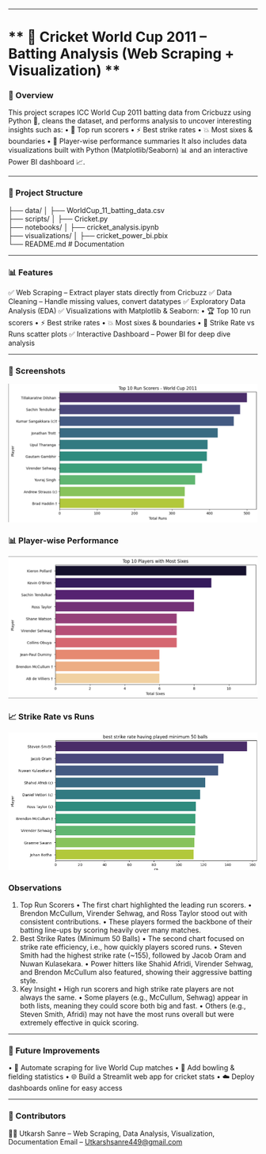 
________________________________________
# ** 🏏 Cricket World Cup 2011 – Batting Analysis (Web Scraping + Visualization) **

### 📌 Overview
This project scrapes ICC World Cup 2011 batting data from Cricbuzz using Python 🐍, cleans the dataset, and performs analysis to uncover interesting insights such as:
•	🥇 Top run scorers
•	⚡ Best strike rates
•	💥 Most sixes & boundaries
•	👤 Player-wise performance summaries
It also includes data visualizations built with Python (Matplotlib/Seaborn) 📊 and an interactive Power BI dashboard 📈.
________________________________________
### 📂 Project Structure
├── data/
│   ├── WorldCup_11_batting_data.csv     
├── scripts/
│   ├── Cricket.py                        
├── notebooks/
│   ├── cricket_analysis.ipynb            
├── visualizations/
│   ├── cricket_power_bi.pbix             
└── README.md                             # Documentation
________________________________________

### 📊 Features
✅ Web Scraping – Extract player stats directly from Cricbuzz
✅ Data Cleaning – Handle missing values, convert datatypes
✅ Exploratory Data Analysis (EDA)
✅ Visualizations with Matplotlib & Seaborn:
•	🏆 Top 10 run scorers
•	⚡ Best strike rates
•	💥 Most sixes & boundaries
•	🎯 Strike Rate vs Runs scatter plots
✅ Interactive Dashboard – Power BI for deep dive analysis
________________________________________
### 📸 Screenshots

![Batting Dashboard](screenshots/batting.png)

### 📊 Player-wise Performance
![Player Stats](screenshots/sixes.png)

### 📈 Strike Rate vs Runs
![Strike Rate vs Runs](screenshots/strikerate.png)


 
 



 


### Observations 
1.  Top Run Scorers
•	The first chart highlighted the leading run scorers.
•	Brendon McCullum, Virender Sehwag, and Ross Taylor stood out with consistent contributions.
•	These players formed the backbone of their batting line-ups by scoring heavily over many matches.
2. Best Strike Rates (Minimum 50 Balls)
•	The second chart focused on strike rate efficiency, i.e., how quickly players scored runs.
•	Steven Smith had the highest strike rate (~155), followed by Jacob Oram and Nuwan Kulasekara.
•	Power hitters like Shahid Afridi, Virender Sehwag, and Brendon McCullum also featured, showing their aggressive batting style.
3.  Key Insight
•	High run scorers and high strike rate players are not always the same.
•	Some players (e.g., McCullum, Sehwag) appear in both lists, meaning they could score both big and fast.
•	Others (e.g., Steven Smith, Afridi) may not have the most runs overall but were extremely effective in quick scoring.




________________________________________
### 🚀 Future Improvements
•	🔄 Automate scraping for live World Cup matches
•	🎯 Add bowling & fielding statistics
•	🌐 Build a Streamlit web app for cricket stats
•	☁️ Deploy dashboards online for easy access
________________________________________

### 🙌 Contributors
👨‍💻 Utkarsh Sanre – Web Scraping, Data Analysis, Visualization, Documentation
Email – Utkarshsanre449@gmail.com


